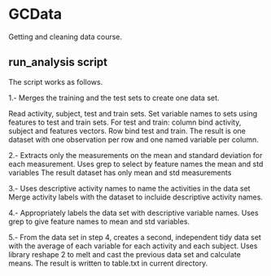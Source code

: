 # GCData
Getting and cleaning data course.

## run_analysis script

The script works as follows.

1.- Merges the training and the test sets to create one data set.

Read activity, subject, test and train sets.
Set variable names to sets using features to test and train sets.
For test and train: column bind activity, subject and features vectors.
Row bind test and train.
The result is one dataset with one observation per row and one named variable per column.

2.- Extracts only the measurements on the mean and standard deviation for each measurement.
Uses grep to select by feature names the mean and std variables
The result dataset has only mean and std measurements

3.- Uses descriptive activity names to name the activities in the data set
Merge activity labels with the dataset to incluide descriptive activity names.

4.- Appropriately labels the data set with descriptive variable names.
Uses grep to give feature names to mean and std variables.

5.- From the data set in step 4, creates a second, independent tidy data set with the average of each variable for each activity and each subject.
Uses library reshape 2 to melt and cast the previous data set and calculate means.
The result is written to table.txt in current directory.

